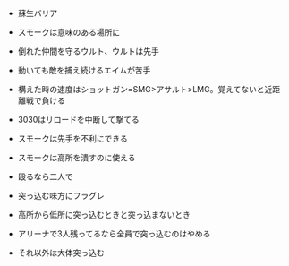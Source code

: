 ---
---

- 蘇生バリア
- スモークは意味のある場所に
- 倒れた仲間を守るウルト、ウルトは先手

- 動いても敵を捕え続けるエイムが苦手

- 構えた時の速度はショットガン=SMG>アサルト>LMG。覚えてないと近距離戦で負ける
- 3030はリロードを中断して撃てる
- スモークは先手を不利にできる
- スモークは高所を潰すのに使える
- 殴るなら二人で
- 突っ込む味方にフラグレ

- 高所から低所に突っ込むときと突っ込まないとき
- アリーナで3人残ってるなら全員で突っ込むのはやめる
- それ以外は大体突っ込む
